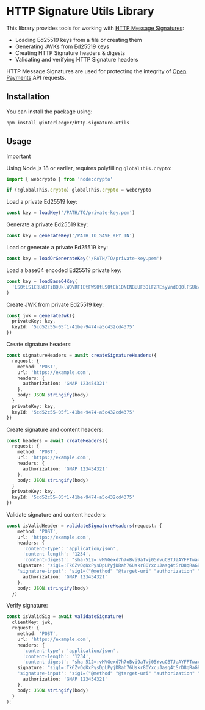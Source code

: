# HTTP Signature Utils Library

This library provides tools for working with [HTTP Message Signatures](https://datatracker.ietf.org/doc/draft-ietf-httpbis-message-signatures):

- Loading Ed25519 keys from a file or creating them
- Generating JWKs from Ed25519 keys
- Creating HTTP Signature headers & digests
- Validating and verifying HTTP Signature headers

HTTP Message Signatures are used for protecting the integrity of [Open Payments](https://openpayments.guide/introduction/http-signatures/) API requests.

## Installation

You can install the package using:

```shell
npm install @interledger/http-signature-utils
```

## Usage

> [!IMPORTANT]  
> Using Node.js 18 or earlier, requires polyfilling `globalThis.crypto`:
>
> ```ts
> import { webcrypto } from 'node:crypto'
>
> if (!globalThis.crypto) globalThis.crypto = webcrypto
> ```

Load a private Ed25519 key:

```ts
const key = loadKey('/PATH/TO/private-key.pem')
```

Generate a private Ed25519 key:

```ts
const key = generateKey('/PATH_TO_SAVE_KEY_IN')
```

Load or generate a private Ed25519 key:

```ts
const key = loadOrGenerateKey('/PATH/TO/private-key.pem')
```

Load a base64 encoded Ed25519 private key:

```ts
const key = loadBase64Key(
  'LS0tLS1CRUdJTiBQUklWQVRFIEtFWS0tLS0tCk1DNENBUUF3QlFZREsyVndCQ0lFSUkvWHBwdkZPOWltNE9odWkxNytVMnpWNUNuMDJBWXBZWFpwcUlSQ1M0UFkKLS0tLS1FTkQgUFJJVkFURSBLRVktLS0tLQo='
)
```

Create JWK from private Ed25519 key:

```ts
const jwk = generateJwk({
  privateKey: key,
  keyId: '5cd52c55-05f1-41be-9474-a5c432cd4375'
})
```

Create signature headers:

```ts
const signatureHeaders = await createSignatureHeaders({
  request: {
    method: 'POST',
    url: 'https://example.com',
    headers: {
      authorization: 'GNAP 123454321'
    },
    body: JSON.stringify(body)
  }
  privateKey: key,
  keyId: '5cd52c55-05f1-41be-9474-a5c432cd4375'
})
```

Create signature and content headers:

```ts
const headers = await createHeaders({
  request: {
    method: 'POST',
    url: 'https://example.com',
    headers: {
      authorization: 'GNAP 123454321'
    },
    body: JSON.stringify(body)
  }
  privateKey: key,
  keyId: '5cd52c55-05f1-41be-9474-a5c432cd4375'
})
```

Validate signature and content headers:

```ts
const isValidHeader = validateSignatureHeaders(request: {
    method: 'POST',
    url: 'https://example.com',
    headers: {
      'content-type': 'application/json',
      'content-length': '1234',
      'content-digest': "sha-512=:vMVGexd7h7oBvi9aTwj05YvuCBTJaAYFPTwaxzu41/TyjXTueuKjxLlnTOhQfxE+YdA/QTiSXEkWh4gZ5zDZLg==:",
    signature: "sig1=:Tk6ZvOqKxPysDpLPyjDRah76Uskr8OYxcuJasg4tSrD8qRaGBTji+WdMHxkkTqUX1cASaoqAdE3s7YDUFmlnCw==:",
    'signature-input': 'sig1=("@method" "@target-uri" "authorization" "content-digest" "content-length" "content-type");created=1670837620;keyid="keyid-97a3a431-8ee1-48fc-ac85-70e2f5eba8e5";alg="ed25519"',
      authorization: 'GNAP 123454321'
    },
    body: JSON.stringify(body)
  })
```

Verify signature:

```ts
const isValidSig = await validateSignature(
  clientKey: jwk,
  request: {
    method: 'POST',
    url: 'https://example.com',
    headers: {
      'content-type': 'application/json',
      'content-length': '1234',
      'content-digest': "sha-512=:vMVGexd7h7oBvi9aTwj05YvuCBTJaAYFPTwaxzu41/TyjXTueuKjxLlnTOhQfxE+YdA/QTiSXEkWh4gZ5zDZLg==:",
    signature: "sig1=:Tk6ZvOqKxPysDpLPyjDRah76Uskr8OYxcuJasg4tSrD8qRaGBTji+WdMHxkkTqUX1cASaoqAdE3s7YDUFmlnCw==:",
    'signature-input': 'sig1=("@method" "@target-uri" "authorization" "content-digest" "content-length" "content-type");created=1670837620;keyid="keyid-97a3a431-8ee1-48fc-ac85-70e2f5eba8e5";alg="ed25519"',
      authorization: 'GNAP 123454321'
    },
    body: JSON.stringify(body)
  }
):
```
